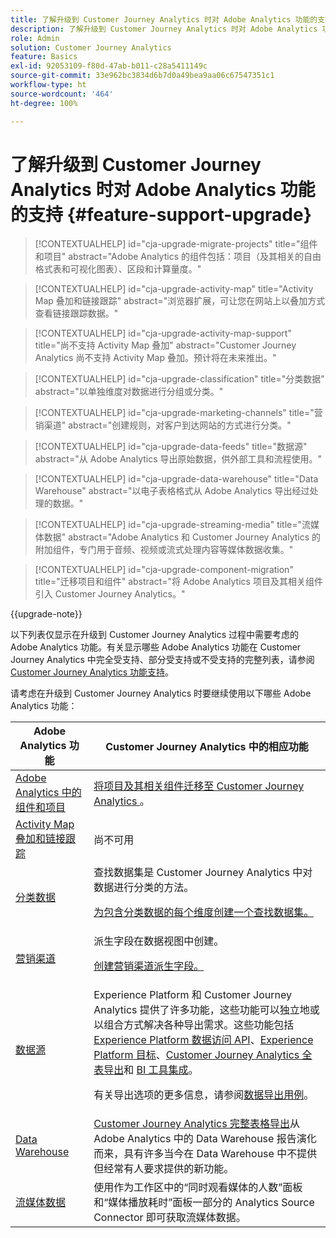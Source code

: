 ```yaml
---
title: 了解升级到 Customer Journey Analytics 时对 Adobe Analytics 功能的支持
description: 了解升级到 Customer Journey Analytics 时对 Adobe Analytics 功能的支持
role: Admin
solution: Customer Journey Analytics
feature: Basics
exl-id: 92053109-f80d-47ab-b011-c28a5411149c
source-git-commit: 33e962bc3834d6b7d0a49bea9aa06c67547351c1
workflow-type: ht
source-wordcount: '464'
ht-degree: 100%

---
```


# 了解升级到 Customer Journey Analytics 时对 Adobe Analytics 功能的支持 {#feature-support-upgrade}

<!-- markdownlint-disable MD034 -->

>[!CONTEXTUALHELP]
>id="cja-upgrade-migrate-projects"
>title="组件和项目"
>abstract="Adobe Analytics 的组件包括：项目（及其相关的自由格式表和可视化图表）、区段和计算量度。"

<!-- markdownlint-enable MD034 -->

<!-- markdownlint-disable MD034 -->

>[!CONTEXTUALHELP]
>id="cja-upgrade-activity-map"
>title="Activity Map 叠加和链接跟踪"
>abstract="浏览器扩展，可让您在网站上以叠加方式查看链接跟踪数据。"

<!-- markdownlint-enable MD034 -->

<!-- markdownlint-disable MD034 -->

>[!CONTEXTUALHELP]
>id="cja-upgrade-activity-map-support"
>title="尚不支持 Activity Map 叠加"
>abstract="Customer Journey Analytics 尚不支持 Activity Map 叠加。预计将在未来推出。"

<!-- markdownlint-enable MD034 -->

<!-- markdownlint-disable MD034 -->

>[!CONTEXTUALHELP]
>id="cja-upgrade-classification"
>title="分类数据"
>abstract="以单独维度对数据进行分组或分类。"

<!-- markdownlint-enable MD034 -->

<!-- markdownlint-disable MD034 -->

>[!CONTEXTUALHELP]
>id="cja-upgrade-marketing-channels"
>title="营销渠道"
>abstract="创建规则，对客户到达网站的方式进行分类。"

<!-- markdownlint-enable MD034 -->

<!-- markdownlint-disable MD034 -->

>[!CONTEXTUALHELP]
>id="cja-upgrade-data-feeds"
>title="数据源"
>abstract="从 Adobe Analytics 导出原始数据，供外部工具和流程使用。"

<!-- markdownlint-enable MD034 -->

<!-- markdownlint-disable MD034 -->

>[!CONTEXTUALHELP]
>id="cja-upgrade-data-warehouse"
>title="Data Warehouse"
>abstract="以电子表格格式从 Adobe Analytics 导出经过处理的数据。"

<!-- markdownlint-enable MD034 -->

<!-- markdownlint-disable MD034 -->

>[!CONTEXTUALHELP]
>id="cja-upgrade-streaming-media"
>title="流媒体数据"
>abstract="Adobe Analytics 和 Customer Journey Analytics 的附加组件，专门用于音频、视频或流式处理内容等媒体数据收集。"

<!-- markdownlint-enable MD034 -->

<!-- markdownlint-disable MD034 -->

>[!CONTEXTUALHELP]
>id="cja-upgrade-component-migration"
>title="迁移项目和组件"
>abstract="将 Adobe Analytics 项目及其相关组件引入 Customer Journey Analytics。"

<!-- markdownlint-enable MD034 -->

{{upgrade-note}}

以下列表仅显示在升级到 Customer Journey Analytics 过程中需要考虑的 Adobe Analytics 功能。有关显示哪些 Adobe Analytics 功能在 Customer Journey Analytics 中完全受支持、部分受支持或不受支持的完整列表，请参阅 [Customer Journey Analytics 功能支持](/help/getting-started/aa-vs-cja/cja-aa.md)。

请考虑在升级到 Customer Journey Analytics 时要继续使用以下哪些 Adobe Analytics 功能：

| Adobe Analytics 功能 |  Customer Journey Analytics 中的相应功能 |
|---------|----------|
| [Adobe Analytics 中的组件和项目](https://experienceleague.adobe.com/zh-hans/docs/analytics/analyze/analysis-workspace/build-workspace-project/freeform-overview) | [将项目及其相关组件迁移至 Customer Journey Analytics ](https://experienceleague.adobe.com/zh-hans/docs/analytics/admin/admin-tools/component-migration/prepare-component-migration)。 |
| [Activity Map 叠加和链接跟踪](https://experienceleague.adobe.com/zh-hans/docs/analytics/analyze/activity-map/overview) | 尚不可用 |
| [分类数据](https://experienceleague.adobe.com/zh-hans/docs/analytics/components/classifications/c-classifications) | 查找数据集是 Customer Journey Analytics 中对数据进行分类的方法。<p>[为包含分类数据的每个维度创建一个查找数据集。](/help/getting-started/cja-upgrade/cja-upgrade-dataset-lookup.md)</p> |
| [营销渠道](https://experienceleague.adobe.com/zh-hans/docs/analytics/components/marketing-channels/c-getting-started-mchannel) | 派生字段在数据视图中创建。 <p>[创建营销渠道派生字段。](/help/getting-started/cja-upgrade/cja-upgrade-marketing-channel.md)</p> |
| [数据源](https://experienceleague.adobe.com/zh-hans/docs/analytics/export/analytics-data-feed/data-feed-overview) | Experience Platform 和 Customer Journey Analytics 提供了许多功能，这些功能可以独立地或以组合方式解决各种导出需求。这些功能包括 [Experience Platform 数据访问 API](https://experienceleague.adobe.com/docs/experience-platform/data-access/api.html)、[Experience Platform 目标](https://experienceleague.adobe.com/docs/experience-platform/destinations/ui/activate/export-datasets.html)、[Customer Journey Analytics 全表导出](/help/analysis-workspace/export/export-cloud.md)和 [BI 工具集成](/help/data-views/bi-extension.md)。<p>有关导出选项的更多信息，请参阅[数据导出用例](/help/use-cases/data-export/overview.md)。</p> |
| [Data Warehouse](https://experienceleague.adobe.com/zh-hans/docs/analytics/export/data-warehouse/data-warehouse) | [Customer Journey Analytics 完整表格导出](/help/analysis-workspace/export/export-cloud.md)从 Adobe Analytics 中的 Data Warehouse 报告演化而来，具有许多当今在 Data Warehouse 中不提供但经常有人要求提供的新功能。 |
| [流媒体数据](https://experienceleague.adobe.com/zh-hans/docs/media-analytics/using/media-overview) | 使用作为工作区中的“同时观看媒体的人数”面板和“媒体播放耗时”面板一部分的 Analytics Source Connector 即可获取流媒体数据。 |
